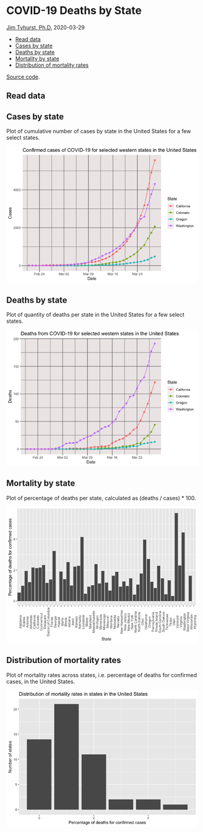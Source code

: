 COVID-19 Deaths by State
================
[Jim Tyhurst, Ph.D.](https://www.jimtyhurst.com/)
2020-03-29

  - [Read data](#read-data)
  - [Cases by state](#cases-by-state)
  - [Deaths by state](#deaths-by-state)
  - [Mortality by state](#mortality-by-state)
  - [Distribution of mortality rates](#distribution-of-mortality-rates)

[Source code](./covid19_deaths_by_state.Rmd).

## Read data

## Cases by state

Plot of cumulative number of cases by state in the United States for a
few select states.

![](covid19_deaths_by_state_files/figure-gfm/cases_by_state-1.png)<!-- -->

## Deaths by state

Plot of quantity of deaths per state in the United States for a few
select states.

![](covid19_deaths_by_state_files/figure-gfm/deaths_by_state-1.png)<!-- -->

## Mortality by state

Plot of percentage of deaths per state, calculated as (deaths / cases)
\* 100.

![](covid19_deaths_by_state_files/figure-gfm/mortality_by_state-1.png)<!-- -->

## Distribution of mortality rates

Plot of mortality rates across states, i.e. percentage of deaths for
confirmed cases, in the United States.

![](covid19_deaths_by_state_files/figure-gfm/mortality_distribution-1.png)<!-- -->
